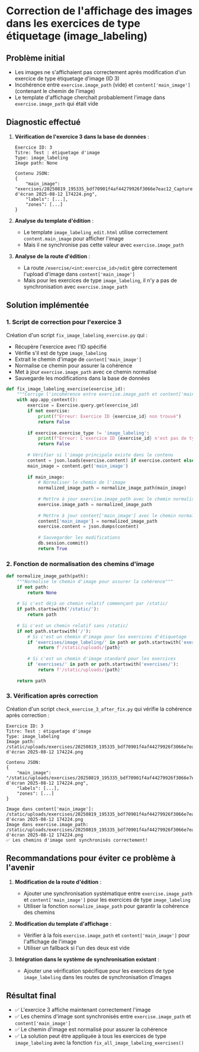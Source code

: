 # Correction de l'affichage des images dans les exercices de type étiquetage (image_labeling)

## Problème initial

- Les images ne s'affichaient pas correctement après modification d'un exercice de type étiquetage d'image (ID 3)
- Incohérence entre `exercise.image_path` (vide) et `content['main_image']` (contenant le chemin de l'image)
- Le template d'affichage cherchait probablement l'image dans `exercise.image_path` qui était vide

## Diagnostic effectué

1. **Vérification de l'exercice 3 dans la base de données** :
   ```
   Exercice ID: 3
   Titre: Test : étiquetage d'image
   Type: image_labeling
   Image path: None
   
   Contenu JSON:
   {
       "main_image": "exercises/20250819_195335_bdf70901f4af44279926f3066e7eac12_Capture d'écran 2025-08-12 174224.png",
       "labels": [...],
       "zones": [...]
   }
   ```

2. **Analyse du template d'édition** :
   - Le template `image_labeling_edit.html` utilise correctement `content.main_image` pour afficher l'image
   - Mais il ne synchronise pas cette valeur avec `exercise.image_path`

3. **Analyse de la route d'édition** :
   - La route `/exercise/<int:exercise_id>/edit` gère correctement l'upload d'image dans `content['main_image']`
   - Mais pour les exercices de type `image_labeling`, il n'y a pas de synchronisation avec `exercise.image_path`

## Solution implémentée

### 1. Script de correction pour l'exercice 3

Création d'un script `fix_image_labeling_exercise.py` qui :

- Récupère l'exercice avec l'ID spécifié
- Vérifie s'il est de type `image_labeling`
- Extrait le chemin d'image de `content['main_image']`
- Normalise ce chemin pour assurer la cohérence
- Met à jour `exercise.image_path` avec ce chemin normalisé
- Sauvegarde les modifications dans la base de données

```python
def fix_image_labeling_exercise(exercise_id):
    """Corrige l'incohérence entre exercise.image_path et content['main_image'] pour un exercice d'étiquetage d'image"""
    with app.app_context():
        exercise = Exercise.query.get(exercise_id)
        if not exercise:
            print(f"Erreur: Exercice ID {exercise_id} non trouvé")
            return False
        
        if exercise.exercise_type != 'image_labeling':
            print(f"Erreur: L'exercice ID {exercise_id} n'est pas de type 'image_labeling' mais '{exercise.exercise_type}'")
            return False
        
        # Vérifier si l'image principale existe dans le contenu
        content = json.loads(exercise.content) if exercise.content else {}
        main_image = content.get('main_image')
        
        if main_image:
            # Normaliser le chemin de l'image
            normalized_image_path = normalize_image_path(main_image)
            
            # Mettre à jour exercise.image_path avec le chemin normalisé
            exercise.image_path = normalized_image_path
            
            # Mettre à jour content['main_image'] avec le chemin normalisé
            content['main_image'] = normalized_image_path
            exercise.content = json.dumps(content)
            
            # Sauvegarder les modifications
            db.session.commit()
            return True
```

### 2. Fonction de normalisation des chemins d'image

```python
def normalize_image_path(path):
    """Normalise le chemin d'image pour assurer la cohérence"""
    if not path:
        return None
    
    # Si c'est déjà un chemin relatif commençant par /static/
    if path.startswith('/static/'):
        return path
    
    # Si c'est un chemin relatif sans /static/
    if not path.startswith('/'):
        # Si c'est un chemin d'image pour les exercices d'étiquetage
        if 'exercises/image_labeling/' in path or path.startswith('exercises/image_labeling/'):
            return f'/static/uploads/{path}'
        
        # Si c'est un chemin d'image standard pour les exercices
        if 'exercises/' in path or path.startswith('exercises/'):
            return f'/static/uploads/{path}'
    
    return path
```

### 3. Vérification après correction

Création d'un script `check_exercise_3_after_fix.py` qui vérifie la cohérence après correction :

```
Exercice ID: 3
Titre: Test : étiquetage d'image
Type: image_labeling
Image path: /static/uploads/exercises/20250819_195335_bdf70901f4af44279926f3066e7eac12_Capture d'écran 2025-08-12 174224.png

Contenu JSON:
{
    "main_image": "/static/uploads/exercises/20250819_195335_bdf70901f4af44279926f3066e7eac12_Capture d'écran 2025-08-12 174224.png",
    "labels": [...],
    "zones": [...]
}

Image dans content['main_image']: /static/uploads/exercises/20250819_195335_bdf70901f4af44279926f3066e7eac12_Capture d'écran 2025-08-12 174224.png
Image dans exercise.image_path: /static/uploads/exercises/20250819_195335_bdf70901f4af44279926f3066e7eac12_Capture d'écran 2025-08-12 174224.png
✅ Les chemins d'image sont synchronisés correctement!
```

## Recommandations pour éviter ce problème à l'avenir

1. **Modification de la route d'édition** :
   - Ajouter une synchronisation systématique entre `exercise.image_path` et `content['main_image']` pour les exercices de type `image_labeling`
   - Utiliser la fonction `normalize_image_path` pour garantir la cohérence des chemins

2. **Modification du template d'affichage** :
   - Vérifier à la fois `exercise.image_path` et `content['main_image']` pour l'affichage de l'image
   - Utiliser un fallback si l'un des deux est vide

3. **Intégration dans le système de synchronisation existant** :
   - Ajouter une vérification spécifique pour les exercices de type `image_labeling` dans les routes de synchronisation d'images

## Résultat final

- ✅ L'exercice 3 affiche maintenant correctement l'image
- ✅ Les chemins d'image sont synchronisés entre `exercise.image_path` et `content['main_image']`
- ✅ Le chemin d'image est normalisé pour assurer la cohérence
- ✅ La solution peut être appliquée à tous les exercices de type `image_labeling` avec la fonction `fix_all_image_labeling_exercises()`

